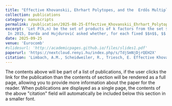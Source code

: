 ```yaml
---
title: "Effective Khovanskii, Ehrhart Polytopes, and the  Erdős Multiplication Table Problem"
collection: publications
category: manuscripts
permalink: /publication/2025-08-25-Effective_Khovanskii_Ehrhart_Polytopes_and_the_Erdos_Multiplication_Table_Problem
excerpt: 'Let P(k,n) be the set of products of k factors from the set $$\{1,\ldots , n\}$$. In 1955, Erdös posed the problem of determining the order of magnitude of $$\lvert P (2, n)\rvert$$ and proved that $$\lvert P (2, n)\rvert = o(n^2 )$$ for $$n \to\infty$$.
 In 2015, Darda and Hujdurović asked whether, for each fixed $$n$$, $$|P (k, n)|$$ is a polynomial in $$k$$ of degree $$\pi(n)$$ - the number of primes not larger than $$n$$. Recently, Granville, Smith and Walker published an effective version of Khovanskii's Theorem. We apply this new result to show, that for each integer $$n$$, there is a polynomial $$q_n$$ of degree $$\pi(n)$$ such that $$\lvert P (k, n)\rvert=q_n(k)$$ for each $$k\geq n^2\cdot\left(\prod_{m=1}^{\pi(n)} \log_{p_m}(n)\right)-n+1.$$ Moreover, we give an upper estimate of the leading coefficient of $$q_n$$.'
date: 2025-09-25
venue: 'Eurocomb'
#slidesurl: 'http://academicpages.github.io/files/slides1.pdf'
paperurl: 'https://nextcloud.renyi.hu/index.php/s/TdjSmNjDjrQEH2X'
citation: 'Limbach, A.M., Scheidweiler, R., Triesch, E. Effective Khovanskii, Ehrhart Polytopes, and the  Erdős Multiplication Table Problem. <i>Eurocomb </i> (2025).'
---
```


The contents above will be part of a list of publications, if the user clicks the link for the publication than the contents of section will be rendered as a full page, allowing you to provide more information about the paper for the reader. When publications are displayed as a single page, the contents of the above "citation" field will automatically be included below this section in a smaller font.